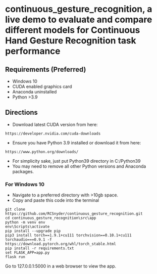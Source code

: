 
# continuous_gesture_recognition, a live demo to evaluate and compare different models for Continuous Hand Gesture Recognition task performance

## Requirements (Preferred)

- Windows 10
- CUDA enabled graphics card
- Anaconda uninstalled
- Python >3.9

## Directions

- Download latest CUDA version from here:

```
https://developer.nvidia.com/cuda-downloads
```

- Ensure you have Python 3.9 installed or download it from here:

```
https://www.python.org/downloads/
```

- For simplicity sake, just put Python39 directory in C:/Python39
- You may need to remove all other Python versions and Anaconda packages.

### For Windows 10

- Navigate to a preferred directory with >10gb space.
- Copy and paste this code into the terminal

```
git clone https://github.com/RCSnyder/continuous_gesture_recognition.git
cd continuous_gesture_recognition\src\app
python -m venv env
env\Scripts\activate
pip install --upgrade pip
pip3 install torch==1.9.1+cu111 torchvision==0.10.1+cu111 torchaudio===0.9.1 -f https://download.pytorch.org/whl/torch_stable.html
pip install -r requirements.txt
set FLASK_APP=app.py
flask run

```

Go to 127.0.0.1:5000 in a web browser to view the app.
